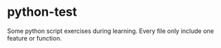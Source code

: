 # python-test
Some python script exercises during learning.
Every file only include one feature or function.
